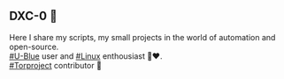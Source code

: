 ## DXC-0 🍪

Here I share my scripts, my small projects in the world of automation and open-source. \
[#U-Blue](https://github.com/ublue-os) user and [#Linux]() enthousiast 🐧❤️.  
[#Torproject](https://www.torproject.org/) contributor 🧅
